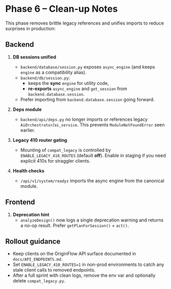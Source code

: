 # Phase 6 – Clean-up Notes

This phase removes brittle legacy references and unifies imports to reduce surprises in production:

## Backend
1. **DB sessions unified**
   - `backend/database/session.py` exposes `async_engine` (and keeps `engine` as a compatibility alias).
   - `backend/db/session.py`:
     - keeps the **sync** `engine` for utility code,
     - **re-exports** `async_engine` and `get_session` from `backend.database.session`.
   - Prefer importing from `backend.database.session` going forward.

2. **Deps module**
   - `backend/api/deps.py` no longer imports or references legacy `AiOrchestrator`/`ai_service`. This prevents `ModuleNotFoundError` seen earlier.

3. **Legacy 410 router gating**
   - Mounting of `compat_legacy` is controlled by `ENABLE_LEGACY_410_ROUTES` (default **off**). Enable in staging if you need explicit 410s for straggler clients.

4. **Health checks**
   - `/api/v1/system/readyz` imports the async engine from the canonical module.

## Frontend
1. **Deprecation hint**
   - `analyzeDesign()` now logs a single deprecation warning and returns a no-op result. Prefer `getPlanForSession()` + `act()`.

## Rollout guidance
- Keep clients on the OriginFlow API surface documented in `docs/API_ENDPOINTS.md`.
- Set `ENABLE_LEGACY_410_ROUTES=1` in non-prod environments to catch any stale client calls to removed endpoints.
- After a full sprint with clean logs, remove the env var and optionally delete `compat_legacy.py`.
